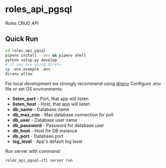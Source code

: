roles_api_pgsql
===========
Roles CRUD API

Quick Run
---------
```bash
cd roles_api_pgsql
pipenv install --dev && pipenv shell
python setup.py develop
# if you are using direnv
cp .env.example .env
direnv allow
```

For local development we strongly recommend using [direnv](https://direnv.net/)
Configure .env file or set OS environments:

* **listen_port** - Port, that app will listen
* **listen_host** - Host, that app will listen
* **db_name** - Database name
* **db_max_con** - Max database connection for poll
* **db_user** - Database user name
* **db_password** - Password for database user
* **db_host** - Host for DB instance
* **db_port** - Database port
* **log_level** - App's default log level

Run server with command:
```bash
roles_api_pgsql-ctl server run
```
